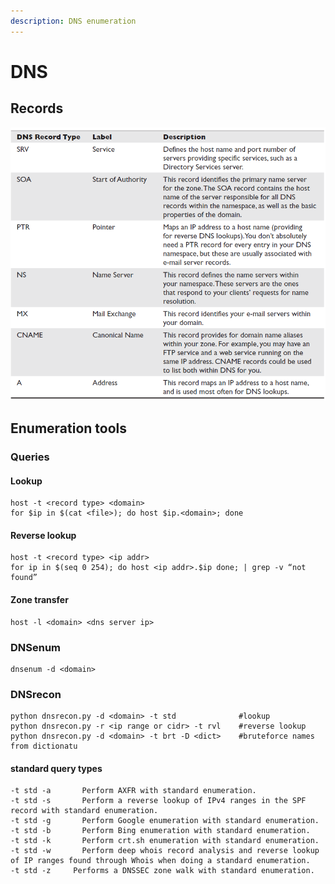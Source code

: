 ```yaml
---
description: DNS enumeration
---
```


# DNS

## Records

![DNS record types](../../.gitbook/assets/dns-record-types.png)

## Enumeration tools

### Queries

#### Lookup

```
host -t <record type> <domain>
for $ip in $(cat <file>); do host $ip.<domain>; done
```

#### Reverse lookup

```
host -t <record type> <ip addr>
for ip in $(seq 0 254); do host <ip addr>.$ip done; | grep -v “not found”
```

#### Zone transfer

```
host -l <domain> <dns server ip>
```

### DNSenum

```
dnsenum -d <domain>
```

### DNSrecon

```
python dnsrecon.py -d <domain> -t std              #lookup
python dnsrecon.py -r <ip range or cidr> -t rvl    #reverse lookup
python dnsrecon.py -d <domain> -t brt -D <dict>    #bruteforce names from dictionatu
```

#### standard query types

```
-t std -a		Perform AXFR with standard enumeration.
-t std -s		Perform a reverse lookup of IPv4 ranges in the SPF record with standard enumeration.
-t std -g		Perform Google enumeration with standard enumeration.
-t std -b		Perform Bing enumeration with standard enumeration.
-t std -k		Perform crt.sh enumeration with standard enumeration.
-t std -w		Perform deep whois record analysis and reverse lookup of IP ranges found through Whois when doing a standard enumeration.
-t std -z	  Performs a DNSSEC zone walk with standard enumeration.
```

